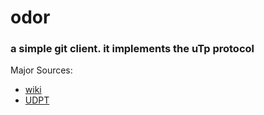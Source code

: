 # odor
### a simple git client. it implements the uTp protocol


Major Sources: 
- [wiki](https://wiki.theory.org/index.php/BitTorrentSpecification)
- [UDPT](https://github.com/naim94a/udpt/wiki/The-BitTorrent-UDP-tracker-protocol)
